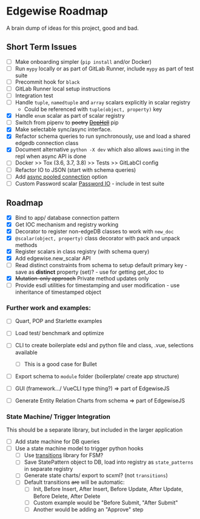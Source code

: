 # Edgewise Roadmap
A brain dump of ideas for this project, good and bad.


## Short Term Issues
- [ ] Make onboarding simpler (`pip install` and/or Docker)
- [ ] Run `mypy` locally or as part of GitLab Runner, include `mypy` as part of test suite
- [ ] Precommit hook for `black`
- [ ] GitLab Runner local setup instructions
- [ ] Integration test
- [ ] Handle `tuple`, `namedtuple` and `array` scalars explicitly in scalar registry
  - Could be referenced with `tuple(object, property)` key
- [x] Handle `enum` scalar as part of scalar registry
- [ ] Switch from pipenv to ~~poetry~~ ~~[DepHell](https://github.com/dephell/dephell)~~ pip
- [X] Make selectable sync/async interface.
- [X] Refactor schema queries to run synchronously, use and load a shared edgedb connection class
- [X] Document alternative `python -X dev` which also allows `await`ing in the repl when async API is done
- [ ] Docker >> Tox (3.6, 3.7, 3.8) >> Tests >> GitLabCI config
- [ ] Refactor IO to JSON (start with schema queries)
- [ ] Add [async pooled connection](https://edgedb.com/docs/clients/00_python/api/asyncio_con#connection-pools) option
- [ ] Custom Password scalar [Password IO](http://www.pythondiary.com/blog/Jan.13,2020/creating-transparently-encrypted-field-django.html) - include in test suite

## Roadmap
- [x] Bind to app/ database connection pattern
- [x] Get IOC mechanism and registry working
- [x] Decorator to register non-edgeDB classes to work with `new_doc`
- [x] `@scalar(object, property)` class decorator with pack and unpack methods
- [X] Register scalars in class registry (with schema query)
- [x] Add edgewise.new_scalar API
- [ ] Read distinct constraints from schema to setup default primary key - save as __distinct__ property (set)? - use for getting get_doc to
- [X] ~~Mutation-only approach~~ Private method updates only
- [ ] Provide esdl utilities for timestamping and user modification - use inheritance of timestamped object

### Further work and examples:

- [ ] Quart, POP and Starlette examples
- [ ] Load test/ benchmark and optimize
- [ ] CLI to create boilerplate edsl and python file and class, .vue, selections available
  - [ ] This is a good case for Bullet
- [ ] Export schema to `module` folder (boilerplate/ create app structure)


- [ ] GUI (framework.../ VueCLI type thing?) => part of EdgewiseJS
- [ ] Generate Entity Relation Charts from schema => part of EdgewiseJS


### State Machine/ Trigger Integration

This should be a separate library, but included in the larger application
- [ ] Add state machine for DB queries
- [ ] Use a state machine model to trigger python hooks
  - [ ] Use [transitions](https://github.com/pytransitions/transitions) library for FSM?
  - [ ] Save StatePattern object to DB, load into registry as `state_patterns` in separate registry
  - [ ] Generate state charts/ export to scxml? (not `transitions`)
  - [ ] Default transitions ~~are~~ will be automatic:
    - [ ] Init, Before Insert, After Insert, Before Update, After Update, Before Delete, After Delete
    - [ ] Custom example would be "Before Submit, "After Submit"
    - [ ] Another would be adding an "Approve" step
